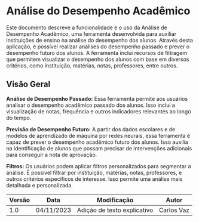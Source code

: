 # Análise do Desempenho Acadêmico
Este documento descreve a funcionalidade e o uso da Análise de Desempenho Acadêmico, uma ferramenta desenvolvida para auxiliar instituições de ensino na análise do desempenho dos alunos. Através desta aplicação, é possível realizar análises do desempenho passado e prever o desempenho futuro dos alunos. A ferramenta inclui recursos de filtragem que permitem visualizar o desempenho dos alunos com base em diversos critérios, como instituição, matérias, notas, professores, entre outros.

## Visão Geral
**Análise de Desempenho Passado:**
Essa ferramenta permite aos usuários analisar o desempenho acadêmico passado dos alunos. Isso inclui a visualização de notas, frequência e outros indicadores relevantes ao longo do tempo.

**Previsão de Desempenho Futuro:**
A partir dos dados escolares e de modelos de aprendizado de máquina por redes neurais, essa ferramenta é capaz de prever o desempenho acadêmico futuro dos alunos. Isso auxilia na identificação de alunos que possam precisar de intervenções adicionais para conseguir a nota de aprovação.

**Filtros:**
Os usuários podem aplicar filtros personalizados para segmentar a análise. É possível filtrar por instituição, matérias, notas, professores, e outros critérios específicos de interesse. Isso permite uma análise mais detalhada e personalizada.

| Versão | Data       | Modificação                  | Autor       |
| ------ | ---------- | ---------------------------- | ----------- |
| 1.0    | 04/11/2023 | Adição de texto explicativo  | Carlos Vaz  |
